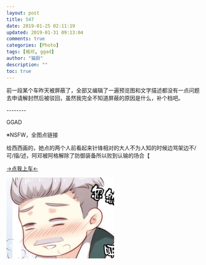 ```yaml
---
layout: post
title: 547
date: 2019-01-25 02:11:19
updated: 2019-01-31 09:13:04
comments: true
categories: [Photo]
tags: [格邓, ggad]
author: "猫厨"
description: ""
toc: true
---
```


<p>前一段某个车昨天被屏蔽了，全部又编辑了一遍预览图和文字描述都没有一点问题去申请解封然后被驳回，虽然我完全不知道屏蔽的原因是什么，补个档吧。</p> 
<p>--------</p> 
<p>GGAD</p> 
<p>※NSFW，全图点链接</p> 
<p>给西西画的，她点的两个人前看起来针锋相对的大人不为人知的时候边骂架边不/可/描/述，阿邓被阿格解除了防御装备所以败到认输的场合【</p> 
<p><a rel="nofollow" href="http://wx2.sinaimg.cn/large/68b1fcf7ly1fznjvdv6wej20m83hyk7k.jpg" target="_blank"  ><span style="text-decoration:underline;"  >→</span>点我上车<span style="text-decoration:underline;"  >←</span></a></p>

![](https://raw.githubusercontent.com/alicewish/meowchain247/master/img_cVZNdzJtQk9JV2Q2S1EwQlExK0wxQ1ZrYkszSEtTTHF1cktoN3lPUjNMVkVQeUlzV2lDblpRPT0.png)